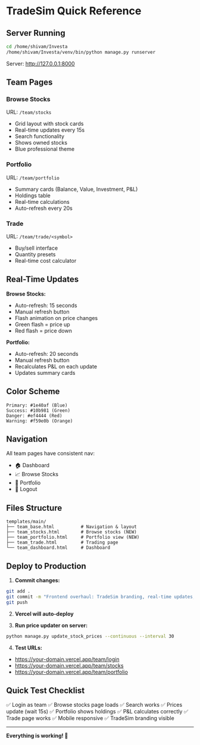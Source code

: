 # TradeSim Quick Reference

## Server Running
```bash
cd /home/shivam/Investa
/home/shivam/Investa/venv/bin/python manage.py runserver
```
Server: http://127.0.0.1:8000

## Team Pages

### Browse Stocks
URL: `/team/stocks`
- Grid layout with stock cards
- Real-time updates every 15s
- Search functionality
- Shows owned stocks
- Blue professional theme

### Portfolio
URL: `/team/portfolio`
- Summary cards (Balance, Value, Investment, P&L)
- Holdings table
- Real-time calculations
- Auto-refresh every 20s

### Trade
URL: `/team/trade/<symbol>`
- Buy/sell interface
- Quantity presets
- Real-time cost calculator

## Real-Time Updates

**Browse Stocks:**
- Auto-refresh: 15 seconds
- Manual refresh button
- Flash animation on price changes
- Green flash = price up
- Red flash = price down

**Portfolio:**
- Auto-refresh: 20 seconds
- Manual refresh button
- Recalculates P&L on each update
- Updates summary cards

## Color Scheme
```
Primary: #1e40af (Blue)
Success: #10b981 (Green)
Danger: #ef4444 (Red)
Warning: #f59e0b (Orange)
```

## Navigation
All team pages have consistent nav:
- 🏠 Dashboard
- 📈 Browse Stocks
- 💼 Portfolio  
- 🚪 Logout

## Files Structure
```
templates/main/
├── team_base.html          # Navigation & layout
├── team_stocks.html        # Browse stocks (NEW)
├── team_portfolio.html     # Portfolio view (NEW)
├── team_trade.html         # Trading page
└── team_dashboard.html     # Dashboard
```

## Deploy to Production

1. **Commit changes:**
```bash
git add .
git commit -m "Frontend overhaul: TradeSim branding, real-time updates, new UI"
git push
```

2. **Vercel will auto-deploy**

3. **Run price updater on server:**
```bash
python manage.py update_stock_prices --continuous --interval 30
```

4. **Test URLs:**
- https://your-domain.vercel.app/team/login
- https://your-domain.vercel.app/team/stocks
- https://your-domain.vercel.app/team/portfolio

## Quick Test Checklist

✅ Login as team
✅ Browse stocks page loads
✅ Search works
✅ Prices update (wait 15s)
✅ Portfolio shows holdings
✅ P&L calculates correctly
✅ Trade page works
✅ Mobile responsive
✅ TradeSim branding visible

---

**Everything is working! 🎉**

